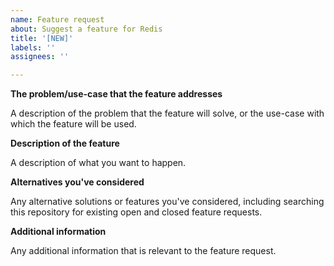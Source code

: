 ```yaml
---
name: Feature request
about: Suggest a feature for Redis
title: '[NEW]'
labels: ''
assignees: ''

---
```


**The problem/use-case that the feature addresses**

A description of the problem that the feature will solve, or the use-case with which the feature will be used.

**Description of the feature**

A description of what you want to happen.

**Alternatives you've considered**

Any alternative solutions or features you've considered, including searching this repository for existing open and closed feature requests.

**Additional information**

Any additional information that is relevant to the feature request.